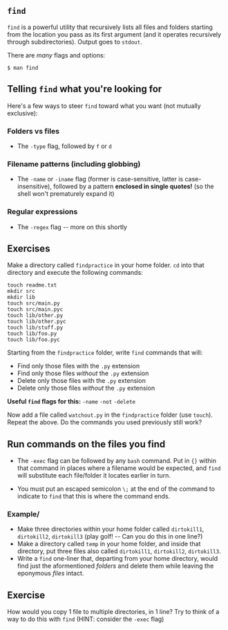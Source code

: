 ## `find`

`find` is a powerful utility that recursively lists all files and folders starting from the location you pass as its first argument
(and it operates recursively through subdirectories).  Output goes to `stdout`.

There are *many* flags and options:
```shell
$ man find
```

## Telling `find` what you're looking for

Here's a few ways to steer `find` toward what you want (not mutually exclusive):

### Folders vs files

* The `-type` flag, followed by `f` or `d`

### Filename patterns (including globbing)

* The `-name` or `-iname` flag (former is case-sensitive, latter is case-insensitive),
followed by a pattern **enclosed in single quotes!** (so the shell won't prematurely expand it)

### Regular expressions

* The `-regex` flag -- more on this shortly


## Exercises

Make a directory called `findpractice` in your home folder.  `cd` into that directory and execute the following commands:

```shell
touch readme.txt
mkdir src
mkdir lib
touch src/main.py
touch src/main.pyc
touch lib/other.py
touch lib/other.pyc
touch lib/stuff.py
touch lib/foo.py
touch lib/foo.pyc
```

Starting from the `findpractice` folder, write `find` commands that will:
* Find only those files with the `.py` extension
* Find only those files *without* the `.py` extension
* Delete only those files with the `.py` extension
* Delete only those files *without* the `.py` extension

**Useful `find` flags for this:**
`-name`
`-not`
`-delete`

Now add a file called `watchout.py` in the `findpractice` folder (use `touch`).  Repeat the above.  Do the commands you used previously still work?

## Run commands on the files you find

* The `-exec` flag can be followed by any `bash` command.  Put in `{}` within that command in places where a filename would be expected,
and `find` will substitute each file/folder it locates earlier in turn.

* You must put an escaped semicolon `\;` at the end of the command to indicate to `find` that this is where the command ends.



### Example/

* Make three directories within your home folder called `dirtokill1`, `dirtokill2`, `dirtokill3` (play golf! -- Can you do this in one line?)
* Make a directory called `temp` in your home folder, and inside that directory, put three files also called `dirtokill1`, `dirtokill2`, `dirtokill3`.
* Write a `find` one-liner that, departing from your home directory, would find just the aformentioned *folders* and delete them while leaving the eponymous *files* intact.


## Exercise

How would you copy 1 file to multiple directories, in 1 line?  Try to
think of a way to do this with `find` (HINT: consider the `-exec`
flag)
